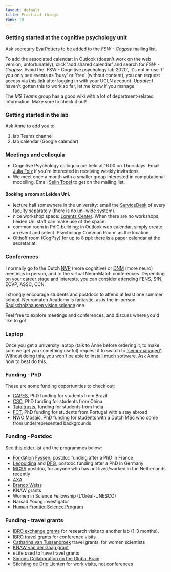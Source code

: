 ```yaml
---
layout: default
title: Practical things
rank: 10
---
```


### Getting started at the cognitive psychology unit
Ask secretary [Eva Potters](https://www.universiteitleiden.nl/en/staffmembers/eva-potters#tab-1) to be added to the _FSW - Cogpsy_ mailing list. 

To add the associated calendar: in Outlook (doesn't work on the web version, unfortunately), click 'add shared calendar' and search for _FSW - Cogpsy_. Avoid the 'FSW - Cognitive psychology lab 2020', it's not in use. If you only see events as 'busy' or 'free' (without content), you can request access via [this link](https://helpdesk.universiteitleiden.nl/tas/public/ssp/content/serviceflow?unid=6b7c11114bbb43128ee08b9de64eddc8&openedFromService=true) after logging in with your UCLN account. _Update_: I haven't gotten this to work so far, let me know if you manage.

The _MS Teams_ group has a good wiki with a lot of department-related information. Make sure to check it out!

### Getting started in the lab
Ask Anne to add you to
1. lab Teams channel
2. lab calendar (Google calendar)

### Meetings and colloquia
- Cognitive Psychology colloquia are held at 16.00 on Thursdays. Email [Julia Folz](https://www.universiteitleiden.nl/medewerkers/julia-folz#tab-1) if you're interested in receiving weekly invitations.
- We meet once a month with a smaller group interested in computational modelling. Email [Selin Topel](https://www.universiteitleiden.nl/en/staffmembers/selin-topel#tab-1) to get on the mailing list.

#### Booking a room at Leiden Uni.
- lecture hall somewhere in the university: email the [ServiceDesk](https://www.medewerkers.universiteitleiden.nl/gebouwen-faciliteiten/gebouwen/zaal-reserveren?cf=sociale-wetenschappen&cd=psychologie) of every faculty separately (there is no uni-wide system).
- nice workshop space: [Lorentz Center](https://www.lorentzcenter.nl/calendar.html). When there are no workshops, Leiden Uni staff can make use of the space.
- common room in PdlC building: in Outlook web calendar, simply create an event and select 'Psychology Common Room' as the location. 
- Olthoff room (CogPsy) for up to 8 ppl: there is a paper calendar at the secretariat.
 
### Conferences
I normally go to the Dutch [NVP](https://www.societyforbrainandcognition.nl/) (more cognitive) or [DNM](https://dnm22.azuleon.org/) (more neuro) meetings in person, and to the virtual NeuroMatch conferences. Depending on your career stage and interests, you can consider attending FENS, SfN, ECVP, ASSC, CCN.

I strongly encourage students and postdocs to attend at least one summer school. Neuromatch Academy is fantastic, as is the in-person [Rauischolzhausen vision science](http://www.allpsych.uni-giessen.de/rauisch/) one.

Feel free to explore meetings and conferences, and discuss where you'd like to go!

### Laptop
Once you get a university laptop (talk to Anne before ordering it, to make sure we get you something useful) request it to switch to ['semi-managed'](https://helpdesk.universiteitleiden.nl/tas/public/ssp/content/serviceflow?unid=2c19d2f22cde4c509ff4958b173a2fba). Without doing this, you won't be able to install much software. Ask Anne how to best do this.

### Funding - PhD
These are some funding opportunities to check out:
- [CAPES](https://www.iie.org/Programs/CAPES), PhD funding for students from Brazil
- [CSC](https://www.universiteitleiden.nl/en/scholarships/sea/csc-leiden-university-scholarship), PhD funding for students from China
- [Tata trusts](https://www.tatatrusts.org/our-work/individual-grants-programme/education-grants), funding for students from India
- [FCT](https://www.fct.pt/apoios/bolsas/concursos/individuais2021.phtml.en), PhD funding for students from Portugal with a stay abroad
- [NWO Mosaic](https://www.nwo.nl/en/researchprogrammes/mosaic), PhD funding for students with a Dutch MSc who come from underrepresented backgrounds

### Funding - Postdoc
See [this older list](https://anneurai.net/2016/10/16/postdoctoral-fellowship-programmes/) and the programmes below:
- [Fondation Fyssen](http://www.fondationfyssen.fr/en/study-grants/aim-award/), postdoc funding after a PhD in France
- [Leopoldina](http://www.leopoldina.org/en/funding/leopoldina-fellowship-programme/) and [DFG](https://www.dfg.de/en/research_funding/programmes/individual/walter_benjamin/index.html), postdoc funding after a PhD in Germany
- [MCSA](https://marie-sklodowska-curie-actions.ec.europa.eu/) postdoc, for anyone who has not lived/worked in the Netherlands recently
- [AXA](https://www.axa-research.org/en/page/AXA-Fellowships?xtatc=INT-1-%5BAXA_FELLOWSHIPS%5D)
- [Branco Weiss](https://brancoweissfellowship.org/) 
- KNAW grants
- Women in Science Fellowship (L’Oréal-UNESCO)  
- Narsad Young investigator
- [Human Frontier Science Program](https://www.hfsp.org/funding/hfsp-funding/postdoctoral-fellowships)

### Funding - travel grants
- [IBRO exchange grants](https://www.fens.org/careers/grants-and-stipends/grant/fens-ibro-perc-exchange-fellowships) for research visits to another lab (1-3 months).
- [IBRO travel grants](https://ibro.org/travel-grants/) for conference visits
- [Catharina van Tussenbroek](https://www.cvtfonds.nl/) travel grants, for women scientists
- [KNAW van der Gaag grant](https://www.knaw.nl/en/funds-and-prizes/knaw-van-der-gaag-grant)
- eLife used to have travel grants
- [Simons Collaboration on the Global Brain](https://www.simonsfoundation.org/funding-opportunities/)
- [Stichting de Drie Lichten](https://www.stichtingdedrielichten.nl/#subsidie) for work visits, not conferences